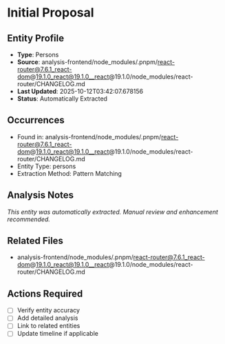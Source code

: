 # Initial Proposal

## Entity Profile
- **Type**: Persons
- **Source**: analysis-frontend/node_modules/.pnpm/react-router@7.6.1_react-dom@19.1.0_react@19.1.0__react@19.1.0/node_modules/react-router/CHANGELOG.md
- **Last Updated**: 2025-10-12T03:42:07.678156
- **Status**: Automatically Extracted

## Occurrences
- Found in: analysis-frontend/node_modules/.pnpm/react-router@7.6.1_react-dom@19.1.0_react@19.1.0__react@19.1.0/node_modules/react-router/CHANGELOG.md
- Entity Type: persons
- Extraction Method: Pattern Matching

## Analysis Notes
*This entity was automatically extracted. Manual review and enhancement recommended.*

## Related Files
- analysis-frontend/node_modules/.pnpm/react-router@7.6.1_react-dom@19.1.0_react@19.1.0__react@19.1.0/node_modules/react-router/CHANGELOG.md

## Actions Required
- [ ] Verify entity accuracy
- [ ] Add detailed analysis
- [ ] Link to related entities
- [ ] Update timeline if applicable
